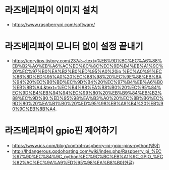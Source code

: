 # 라즈베리파이 이미지 설치
- https://www.raspberrypi.com/software/
# 라즈베리파이 모니터 없이 설정 끝내기
- https://corytips.tistory.com/237#:~:text=%EB%9D%BC%EC%A6%88%EB%B2%A0%EB%A6%AC%ED%8C%8C%EC%9D%B4%EB%A1%9C%20%EC%97%B0%EA%B2%B0%ED%95%A0%20ip,%EC%A0%91%EC%86%8D%ED%95%A0%20%EC%88%98%20%EC%9E%88%EB%8A%94%20%EC%B0%BD%EC%9D%B4%20%EC%97%B4%EB%A6%B0%EB%8B%A4.&text=%EC%B4%88%EA%B8%B0%20%EC%95%84%EC%9D%B4%EB%94%94%EC%99%80%20%EB%B9%84%EB%B2%88%EC%9D%80,%ED%95%98%EA%B3%A0%20%EC%8B%B6%EC%9D%80%20%EA%B1%B0%20%ED%95%98%EB%A9%B4%20%EB%90%9C%EB%8B%A4.

# 라즈베리파이 gpio핀 제어하기
- https://www.ics.com/blog/control-raspberry-pi-gpio-pins-python(영어)
- http://lhdangerous.godohosting.com/wiki/index.php/Raspberry_pi_%EC%97%90%EC%84%9C_python%EC%9C%BC%EB%A1%9C_GPIO_%EC%82%AC%EC%9A%A9%ED%95%98%EA%B8%B0(한글)